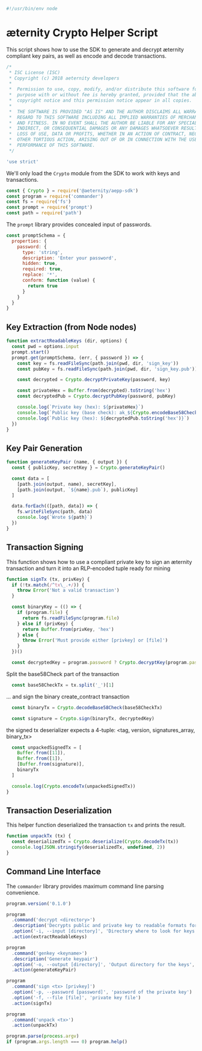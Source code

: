 





  

```js
#!/usr/bin/env node

```







# æternity Crypto Helper Script

This script shows how to use the SDK to generate and decrypt æternity
compliant key pairs, as well as encode and decode transactions.


  

```js
/*
 * ISC License (ISC)
 * Copyright (c) 2018 aeternity developers
 *
 *  Permission to use, copy, modify, and/or distribute this software for any
 *  purpose with or without fee is hereby granted, provided that the above
 *  copyright notice and this permission notice appear in all copies.
 *
 *  THE SOFTWARE IS PROVIDED "AS IS" AND THE AUTHOR DISCLAIMS ALL WARRANTIES WITH
 *  REGARD TO THIS SOFTWARE INCLUDING ALL IMPLIED WARRANTIES OF MERCHANTABILITY
 *  AND FITNESS. IN NO EVENT SHALL THE AUTHOR BE LIABLE FOR ANY SPECIAL, DIRECT,
 *  INDIRECT, OR CONSEQUENTIAL DAMAGES OR ANY DAMAGES WHATSOEVER RESULTING FROM
 *  LOSS OF USE, DATA OR PROFITS, WHETHER IN AN ACTION OF CONTRACT, NEGLIGENCE OR
 *  OTHER TORTIOUS ACTION, ARISING OUT OF OR IN CONNECTION WITH THE USE OR
 *  PERFORMANCE OF THIS SOFTWARE.
 */

'use strict'


```







We'll only load the `Crypto` module from the SDK to work with keys and
transactions.


  

```js
const { Crypto } = require('@aeternity/aepp-sdk')
const program = require('commander')
const fs = require('fs')
const prompt = require('prompt')
const path = require('path')


```







The `prompt` library provides concealed input of passwords.


  

```js
const promptSchema = {
  properties: {
    password: {
      type: 'string',
      description: 'Enter your password',
      hidden: true,
      required: true,
      replace: '*',
      conform: function (value) {
        return true
      }
    }
  }
}


```







## Key Extraction (from Node nodes)


  

```js
function extractReadableKeys (dir, options) {
  const pwd = options.input
  prompt.start()
  prompt.get(promptSchema, (err, { password }) => {
    const key = fs.readFileSync(path.join(pwd, dir, 'sign_key'))
    const pubKey = fs.readFileSync(path.join(pwd, dir, 'sign_key.pub'))

    const decrypted = Crypto.decryptPrivateKey(password, key)

    const privateHex = Buffer.from(decrypted).toString('hex')
    const decryptedPub = Crypto.decryptPubKey(password, pubKey)

    console.log(`Private key (hex): ${privateHex}`)
    console.log(`Public key (base check): ak_${Crypto.encodeBase58Check(decryptedPub)}`)
    console.log(`Public key (hex): ${decryptedPub.toString('hex')}`)
  })
}


```







## Key Pair Generation


  

```js
function generateKeyPair (name, { output }) {
  const { publicKey, secretKey } = Crypto.generateKeyPair()

  const data = [
    [path.join(output, name), secretKey],
    [path.join(output, `${name}.pub`), publicKey]
  ]

  data.forEach(([path, data]) => {
    fs.writeFileSync(path, data)
    console.log(`Wrote ${path}`)
  })
}


```







## Transaction Signing

This function shows how to use a compliant private key to sign an æternity
transaction and turn it into an RLP-encoded tuple ready for mining


  

```js
function signTx (tx, privKey) {
  if (!tx.match(/^tx\_.+/)) {
    throw Error('Not a valid transaction')
  }

  const binaryKey = (() => {
    if (program.file) {
      return fs.readFileSync(program.file)
    } else if (privKey) {
      return Buffer.from(privKey, 'hex')
    } else {
      throw Error('Must provide either [privkey] or [file]')
    }
  })()

  const decryptedKey = program.password ? Crypto.decryptKey(program.password, binaryKey) : binaryKey


```







Split the base58Check part of the transaction


  

```js
  const base58CheckTx = tx.split('_')[1]

```







... and sign the binary create_contract transaction


  

```js
  const binaryTx = Crypto.decodeBase58Check(base58CheckTx)

  const signature = Crypto.sign(binaryTx, decryptedKey)


```







the signed tx deserializer expects a 4-tuple:
<tag, version, signatures_array, binary_tx>


  

```js
  const unpackedSignedTx = [
    Buffer.from([11]),
    Buffer.from([1]),
    [Buffer.from(signature)],
    binaryTx
  ]

  console.log(Crypto.encodeTx(unpackedSignedTx))
}


```







## Transaction Deserialization

This helper function deserialized the transaction `tx` and prints the result.


  

```js
function unpackTx (tx) {
  const deserializedTx = Crypto.deserialize(Crypto.decodeTx(tx))
  console.log(JSON.stringify(deserializedTx, undefined, 2))
}


```







## Command Line Interface

The `commander` library provides maximum command line parsing convenience.


  

```js
program.version('0.1.0')

program
  .command('decrypt <directory>')
  .description('Decrypts public and private key to readable formats for testing purposes')
  .option('-i, --input [directory]', 'Directory where to look for keys', '.')
  .action(extractReadableKeys)

program
  .command('genkey <keyname>')
  .description('Generate keypair')
  .option('-o, --output [directory]', 'Output directory for the keys', '.')
  .action(generateKeyPair)

program
  .command('sign <tx> [privkey]')
  .option('-p, --password [password]', 'password of the private key')
  .option('-f, --file [file]', 'private key file')
  .action(signTx)

program
  .command('unpack <tx>')
  .action(unpackTx)

program.parse(process.argv)
if (program.args.length === 0) program.help()


```




